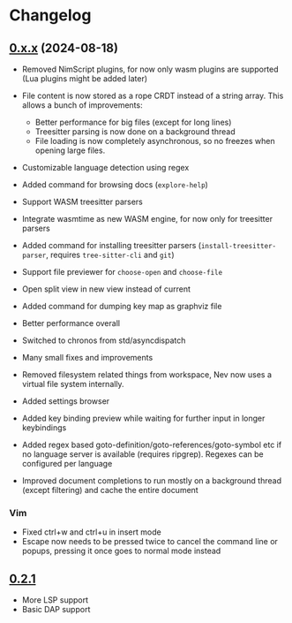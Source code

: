 # Changelog

## [0.x.x](https://github.com/Nimaoth/Nev/compare/v0.2.1...main) (2024-08-18)

- Removed NimScript plugins, for now only wasm plugins are supported (Lua plugins might be added later)
- File content is now stored as a rope CRDT instead of a string array. This allows a bunch of improvements:
  - Better performance for big files (except for long lines)
  - Treesitter parsing is now done on a background thread
  - File loading is now completely asynchronous, so no freezes when opening large files.
- Customizable language detection using regex
- Added command for browsing docs (`explore-help`)
- Support WASM treesitter parsers
- Integrate wasmtime as new WASM engine, for now only for treesitter parsers
- Added command for installing treesitter parsers (`install-treesitter-parser`, requires `tree-sitter-cli` and `git`)
- Support file previewer for `choose-open` and `choose-file`
- Open split view in new view instead of current
- Added command for dumping key map as graphviz file
- Better performance overall
- Switched to chronos from std/asyncdispatch
- Many small fixes and improvements
- Removed filesystem related things from workspace, Nev now uses a virtual file system internally.

- Added settings browser
- Added key binding preview while waiting for further input in longer keybindings
- Added regex based goto-definition/goto-references/goto-symbol etc if no language server is available (requires ripgrep). Regexes can be configured per language
- Improved document completions to run mostly on a background thread (except filtering) and cache the entire document

### Vim
- Fixed ctrl+w and ctrl+u in insert mode
- Escape now needs to be pressed twice to cancel the command line or popups, pressing it once goes to normal mode instead

## [0.2.1](https://github.com/Nimaoth/Nev/compare/v0.2.0...v0.2.1)

- More LSP support
- Basic DAP support
